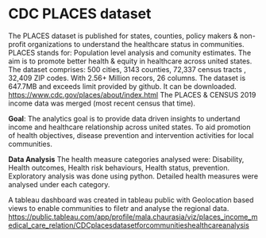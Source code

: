 # CDC PLACES dataset 
The PLACES dataset is published for states, counties,  policy makers & non-profit organizations
to understand the healthcare status in communities. 
PLACES stands for: Population level analysis and comunity estimates.
The aim is to promote  better health & equity in healthcare across united states.
The dataset comprises: 500 cities, 3143 counties, 72,337 census tracts , 32,409 ZIP codes. With 2.56+ Million recors, 26 columns. The dataset is 647.7MB and exceeds limit provided by github. It can be downloaded.
https://www.cdc.gov/places/about/index.html
The PLACES & CENSUS 2019 income data was merged (most recent census that time).

**Goal**: The analytics goal is to provide data driven insights to undertand income and healthcare relationship across united states. To aid promotion of health objectives, disease prevention and intervention activities for local communities. 

**Data Analysis**
The health measure categories analysed were: Disability, Health outcomes, Health risk behaviours, Health status, prevention.
Exploratory analysis was done using python. Detailed health measures were analysed under each category. 

A tableau dashboard was created in tableau public with Geolocation based views to enable communities to filetr and analyse the regional data.
https://public.tableau.com/app/profile/mala.chaurasia/viz/places_income_medical_care_relation/CDCplacesdatasetforcommunitieshealthcareanalysis







